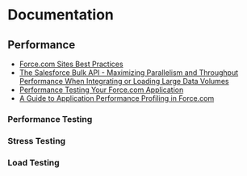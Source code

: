 # Documentation

## Performance

 * [Force.com Sites Best Practices](https://developer.salesforce.com/page/Force.com_Sites_Best_Practices#Caching.2C_Performance.2C_and_Daily_Limits)
 * [The Salesforce Bulk API - Maximizing Parallelism and Throughput Performance When Integrating or Loading Large Data Volumes](https://developer.salesforce.com/page/The_Salesforce_Bulk_API_-_Maximizing_Parallelism_and_Throughput_Performance_When_Integrating_or_Loading_Large_Data_Volumes)
 * [Performance Testing Your Force.com Application](https://developer.salesforce.com/blogs/engineering/2013/09/performance-testing-force-com-application.html)
 * [A Guide to Application Performance Profiling in Force.com](https://developer.salesforce.com/page/A_Guide_to_Application_Performance_Profiling_in_Force.com)
 
 ### Performance Testing
 
 
 ### Stress Testing
 
 ### Load Testing
